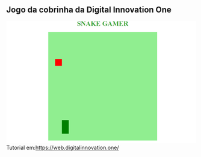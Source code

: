 ## Jogo da cobrinha da Digital Innovation One

![Screenshot](snakeGame.png)
Tutorial em:https://web.digitalinnovation.one/
